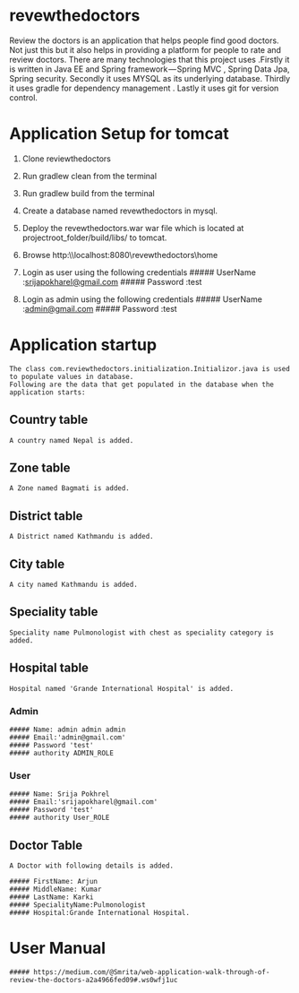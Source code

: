 # revewthedoctors
Review the doctors is an application that helps people find good doctors. Not just this but it also helps in providing a platform for people to rate and review doctors. There are many technologies that this project uses .Firstly it is written in Java EE and Spring framework — Spring MVC , Spring Data Jpa, Spring security. Secondly it uses MYSQL as its underlying database. Thirdly it uses gradle for dependency management . Lastly it uses git for version control.

# Application Setup  for tomcat

1. Clone reviewthedoctors

2. Run gradlew clean from the terminal

3. Run gradlew build from the terminal

4. Create a database named revewthedoctors in mysql.

5. Deploy the revewthedoctors.war war file which is located at projectroot_folder/build/libs/ to tomcat.

6. Browse http:\\\\localhost:8080\revewthedoctors\home

7. Login as user using the following credentials
       ##### UserName :srijapokharel@gmail.com
       ##### Password :test

8. Login as admin using the following credentials
       ##### UserName :admin@gmail.com
       ##### Password :test

# Application startup
    The class com.reviewthedoctors.initialization.Initializor.java is used to populate values in database. 
    Following are the data that get populated in the database when the application starts:

## Country table
    A country named Nepal is added.

## Zone table
    A Zone named Bagmati is added.

## District table
    A District named Kathmandu is added.

## City table
    A city named Kathmandu is added.

## Speciality table
    Speciality name Pulmonologist with chest as speciality category is added.

## Hospital table
    Hospital named 'Grande International Hospital' is added.

### Admin
    ##### Name: admin admin admin 
    ##### Email:'admin@gmail.com'
    ##### Password 'test' 
    ##### authority ADMIN_ROLE

### User
    ##### Name: Srija Pokhrel
    ##### Email:'srijapokharel@gmail.com'
    ##### Password 'test' 
    ##### authority User_ROLE 

## Doctor Table
    A Doctor with following details is added.

    ##### FirstName: Arjun
    ##### MiddleName: Kumar
    ##### LastName: Karki
    ##### SpecialityName:Pulmonologist
    ##### Hospital:Grande International Hospital.

# User Manual

    ##### https://medium.com/@Smrita/web-application-walk-through-of-review-the-doctors-a2a4966fed09#.ws0wfj1uc
